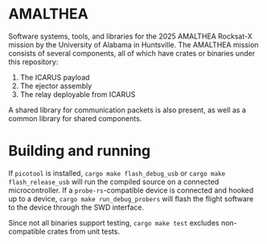 # AMALTHEA
Software systems, tools, and libraries for the 2025 AMALTHEA Rocksat-X mission by the University of Alabama in Huntsville. The AMALTHEA mission consists of several components, all of which have crates or binaries under this repository:

1. The ICARUS payload
2. The ejector assembly
3. The relay deployable from ICARUS

A shared library for communication packets is also present, as well as a common library for shared components.

# Building and running
If `picotool` is installed, `cargo make flash_debug_usb` or `cargo make flash_release_usb` will run the compiled source on a connected microcontroller. If a `probe-rs`-compatible device is connected and hooked up to a device, `cargo make run_debug_probers` will flash the flight software to the device through the SWD interface.

Since not all binaries support testing, `cargo make test` excludes non-compatible crates from unit tests.
